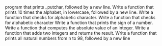  program that prints _putchar, followed by a new line.
 Write a function that prints 10 times the alphabet, in lowercase, followed by a new line.
 Write a function that checks for alphabetic character.
 Write a function that checks for alphabetic character
Write a function that prints the sign of a number.
Write a function that computes the absolute value of an integer.
Write a function that adds two integers and returns the result.
Write a function that prints all natural numbers from n to 98, followed by a new line
